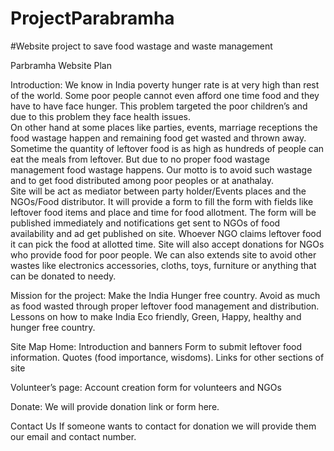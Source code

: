 # ProjectParabramha
#Website project to save food wastage and waste management

Parbramha Website Plan

Introduction: 
We know in India poverty hunger rate is at very high than rest of the world. Some poor people cannot even afford one time food and they have to have face hunger. This problem targeted the poor children’s and due to this problem they face health issues.  
On other hand at some places like parties, events, marriage receptions the food wastage happen and remaining food get wasted and thrown away. Sometime the quantity of leftover food is as high as hundreds of people can eat the meals from leftover. But due to no proper food wastage management food wastage happens.
Our motto is to avoid such wastage and to get food distributed among poor peoples or at anathalay.  
Site will be act as mediator between party holder/Events places and the NGOs/Food distributor. It will provide a form to fill the form with fields like leftover food items and place and time for food allotment. The form will be published immediately and notifications get sent to NGOs of food availability and ad get published on site. Whoever NGO claims leftover food it can pick the food at allotted time.
Site will also accept donations for NGOs who provide food for poor people.
We can also extends site to avoid other wastes like electronics accessories, cloths, toys, furniture or anything that can be donated to needy.

Mission for the project: 
Make the India Hunger free country.
Avoid as much as food wasted through proper leftover food management and distribution.
Lessons on how to make India Eco friendly, Green, Happy, healthy and hunger free country.

Site Map
Home:
Introduction and banners
Form to submit leftover food information.
Quotes (food importance, wisdoms).
Links for other sections of site

Volunteer’s page:
Account creation form for volunteers and NGOs

Donate:
We will provide donation link or form here.

Contact Us
If someone wants to contact for donation we will provide them our email and contact number.






